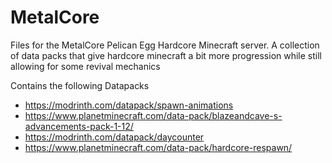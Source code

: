 # MetalCore
Files for the MetalCore Pelican Egg Hardcore Minecraft server. A collection of data packs that give hardcore minecraft a bit more progression while still allowing for some revival mechanics


Contains the following Datapacks
- https://modrinth.com/datapack/spawn-animations
- https://www.planetminecraft.com/data-pack/blazeandcave-s-advancements-pack-1-12/
- https://modrinth.com/datapack/daycounter
- https://www.planetminecraft.com/data-pack/hardcore-respawn/
